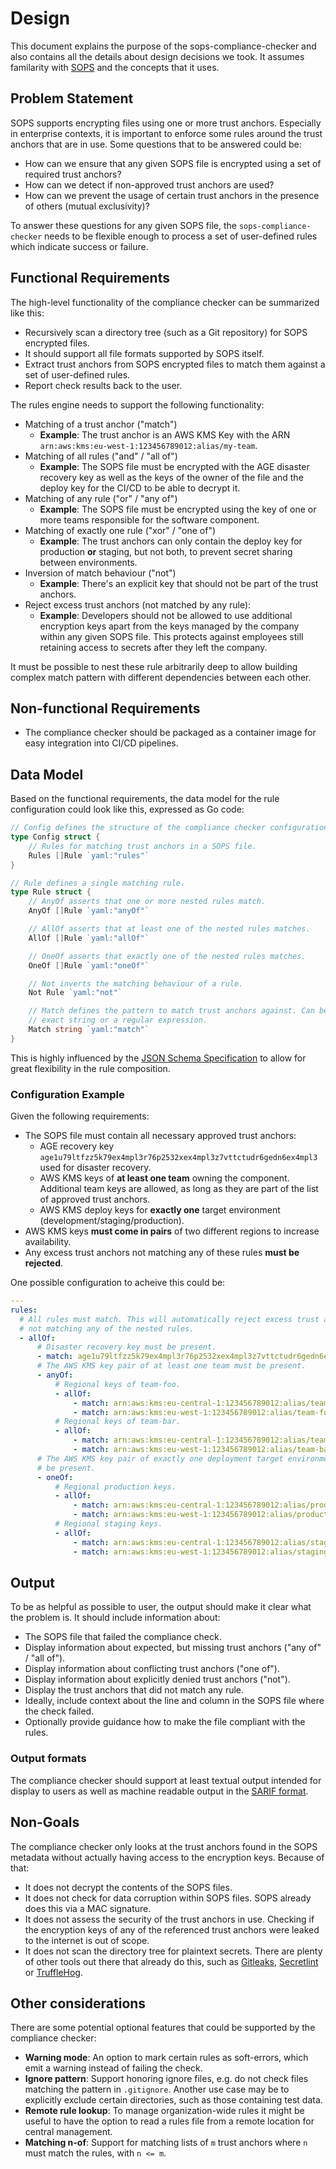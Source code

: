 # Design

This document explains the purpose of the sops-compliance-checker and also
contains all the details about design decisions we took. It assumes familarity
with [SOPS][sops] and the concepts that it uses.

## Problem Statement

SOPS supports encrypting files using one or more trust anchors. Especially in
enterprise contexts, it is important to enforce some rules around the trust
anchors that are in use. Some questions that to be answered could
be:

- How can we ensure that any given SOPS file is encrypted using a set of
  required trust anchors?
- How can we detect if non-approved trust anchors are used?
- How can we prevent the usage of certain trust anchors in the presence of
  others (mutual exclusivity)?

To answer these questions for any given SOPS file, the
`sops-compliance-checker` needs to be flexible enough to process a set of
user-defined rules which indicate success or failure.

## Functional Requirements

The high-level functionality of the compliance checker can be summarized like
this:

- Recursively scan a directory tree (such as a Git repository) for SOPS
  encrypted files.
- It should support all file formats supported by SOPS itself.
- Extract trust anchors from SOPS encrypted files to match them against a set
  of user-defined rules.
- Report check results back to the user.

The rules engine needs to support the following functionality:

- Matching of a trust anchor ("match")
  - **Example**: The trust anchor is an AWS KMS Key with the ARN
    `arn:aws:kms:eu-west-1:123456789012:alias/my-team`.
- Matching of all rules ("and" / "all of")
  - **Example**: The SOPS file must be encrypted with the AGE disaster recovery
    key as well as the keys of the owner of the file and the deploy key for the
    CI/CD to be able to decrypt it.
- Matching of any rule ("or" / "any of")
  - **Example**: The SOPS file must be encrypted using the key of one or more
    teams responsible for the software component.
- Matching of exactly one rule ("xor" / "one of")
  - **Example**: The trust anchors can only contain the deploy key for
    production **or** staging, but not both, to prevent secret sharing between
    environments.
- Inversion of match behaviour ("not")
  - **Example**: There's an explicit key that should not be part of the trust
    anchors.
- Reject excess trust anchors (not matched by any rule):
  - **Example**: Developers should not be allowed to use additional encryption
    keys apart from the keys managed by the company within any given SOPS file.
    This protects against employees still retaining access to secrets after
    they left the company.

It must be possible to nest these rule arbitrarily deep to allow building
complex match pattern with different dependencies between each other.

## Non-functional Requirements

- The compliance checker should be packaged as a container image for easy
  integration into CI/CD pipelines.

## Data Model

Based on the functional requirements, the data model for the rule configuration
could look like this, expressed as Go code:

```go
// Config defines the structure of the compliance checker configuration file.
type Config struct {
	// Rules for matching trust anchors in a SOPS file.
	Rules []Rule `yaml:"rules"`
}

// Rule defines a single matching rule.
type Rule struct {
	// AnyOf asserts that one or more nested rules match.
	AnyOf []Rule `yaml:"anyOf"`

	// AllOf asserts that at least one of the nested rules matches.
	AllOf []Rule `yaml:"allOf"`

	// OneOf asserts that exactly one of the nested rules matches.
	OneOf []Rule `yaml:"oneOf"`

	// Not inverts the matching behaviour of a rule.
	Not Rule `yaml:"not"`

	// Match defines the pattern to match trust anchors against. Can be an
	// exact string or a regular expression.
	Match string `yaml:"match"`
}
```

This is highly influenced by the [JSON Schema Specification][jsonschema-spec]
to allow for great flexibility in the rule composition.

### Configuration Example

Given the following requirements:

- The SOPS file must contain all necessary approved trust anchors:
  - AGE recovery key
    `age1u79ltfzz5k79ex4mpl3r76p2532xex4mpl3z7vttctudr6gedn6ex4mpl3` used for
    disaster recovery.
  - AWS KMS keys of **at least one team** owning the component. Additional team
    keys are allowed, as long as they are part of the list of approved trust
    anchors.
  - AWS KMS deploy keys for **exactly one** target environment
    (development/staging/production).
- AWS KMS keys **must come in pairs** of two different regions to increase availability.
- Any excess trust anchors not matching any of these rules **must be rejected**.

One possible configuration to acheive this could be:

```yaml
---
rules:
  # All rules must match. This will automatically reject excess trust anchors
  # not matching any of the nested rules.
  - allOf:
      # Disaster recovery key must be present.
      - match: age1u79ltfzz5k79ex4mpl3r76p2532xex4mpl3z7vttctudr6gedn6ex4mpl3
      # The AWS KMS key pair of at least one team must be present.
      - anyOf:
          # Regional keys of team-foo.
          - allOf:
              - match: arn:aws:kms:eu-central-1:123456789012:alias/team-foo
              - match: arn:aws:kms:eu-west-1:123456789012:alias/team-foo
          # Regional keys of team-bar.
          - allOf:
              - match: arn:aws:kms:eu-central-1:123456789012:alias/team-bar
              - match: arn:aws:kms:eu-west-1:123456789012:alias/team-bar
      # The AWS KMS key pair of exactly one deployment target environment must
      # be present.
      - oneOf:
          # Regional production keys.
          - allOf:
              - match: arn:aws:kms:eu-central-1:123456789012:alias/production-cicd
              - match: arn:aws:kms:eu-west-1:123456789012:alias/production-cicd
          # Regional staging keys.
          - allOf:
              - match: arn:aws:kms:eu-central-1:123456789012:alias/staging-cicd
              - match: arn:aws:kms:eu-west-1:123456789012:alias/staging-cicd
```

## Output

To be as helpful as possible to user, the output should make it clear what the
problem is. It should include information about:

- The SOPS file that failed the compliance check.
- Display information about expected, but missing trust anchors ("any of" / "all of").
- Display information about conflicting trust anchors ("one of").
- Display information about explicitly denied trust anchors ("not").
- Display the trust anchors that did not match any rule.
- Ideally, include context about the line and column in the SOPS file where the
  check failed.
- Optionally provide guidance how to make the file compliant with the rules.

### Output formats

The compliance checker should support at least textual output intended for
display to users as well as machine readable output in the [SARIF format][sarif].

## Non-Goals

The compliance checker only looks at the trust anchors found in the SOPS
metadata without actually having access to the encryption keys. Because of
that:

- It does not decrypt the contents of the SOPS files.
- It does not check for data corruption within SOPS files. SOPS already does
  this via a MAC signature.
- It does not assess the security of the trust anchors in use. Checking if the
  encryption keys of any of the referenced trust anchors were leaked to the
  internet is out of scope.
- It does not scan the directory tree for plaintext secrets. There are plenty
  of other tools out there that already do this, such as [Gitleaks][gitleaks],
  [Secretlint][secretlint] or [TruffleHog][trufflehog].

## Other considerations

There are some potential optional features that could be supported by the
compliance checker:

- **Warning mode**: An option to mark certain rules as soft-errors, which emit
  a warning instead of failing the check.
- **Ignore pattern**: Support honoring ignore files, e.g. do not check files
  matching the pattern in `.gitignore`. Another use case may be to explicitly
  exclude certain directories, such as those containing test data.
- **Remote rule lookup**: To manage organization-wide rules it might be useful
  to have the option to read a rules file from a remote location for central
  management.
- **Matching n-of**: Support for matching lists of `m` trust anchors where `n`
  must match the rules, with `n <= m`.

[gitleaks]: https://github.com/gitleaks/gitleaks
[jsonschema-spec]: https://json-schema.org/draft/2020-12/json-schema-core
[sarif]: https://sarifweb.azurewebsites.net/
[secretlint]: https://github.com/secretlint/secretlint
[sops]: https://github.com/getsops/sops
[trufflehog]: https://github.com/trufflesecurity/trufflehog
